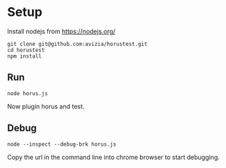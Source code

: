 # Setup

Install nodejs from https://nodejs.org/

```
git clone git@github.com:avizia/horustest.git
cd horustest
npm install
```
## Run
```
node horus.js
```
Now plugin horus and test.

## Debug

```
node --inspect --debug-brk horus.js
```

Copy the url in the command line into chrome browser to start debugging.
